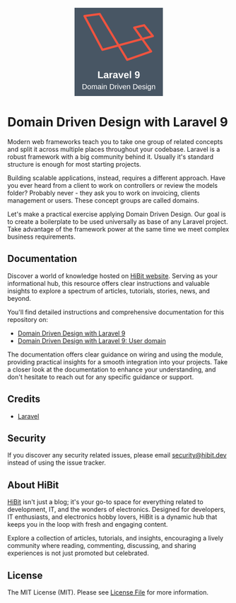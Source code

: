 <p align="center"><img src="https://raw.githubusercontent.com/hibit-dev/laravel9-ddd/master/images/preview.png" alt="Domain Driven Design with Laravel 9"></p>

# Domain Driven Design with Laravel 9
Modern web frameworks teach you to take one group of related concepts and split it across multiple places throughout your codebase. Laravel is a robust framework with a big community behind it. Usually it's standard structure is enough for most starting projects.

Building scalable applications, instead, requires a different approach. Have you ever heard from a client to work on controllers or review the models folder? Probably never - they ask you to work on invoicing, clients management or users. These concept groups are called domains.

Let's make a practical exercise applying Domain Driven Design. Our goal is to create a boilerplate to be used universally as base of any Laravel project. Take advantage of the framework power at the same time we meet complex business requirements.

## Documentation
Discover a world of knowledge hosted on [HiBit website](https://www.hibit.dev). Serving as your informational hub, this resource offers clear instructions and valuable insights to explore a spectrum of articles, tutorials, stories, news, and beyond.  

You'll find detailed instructions and comprehensive documentation for this repository on:
- [Domain Driven Design with Laravel 9](https://www.hibit.dev/posts/43/domain-driven-design-with-laravel-9)
- [Domain Driven Design with Laravel 9: User domain](https://www.hibit.dev/posts/72/domain-driven-design-with-laravel-9-user-domain)

The documentation offers clear guidance on wiring and using the module, providing practical insights for a smooth integration into your projects. Take a closer look at the documentation to enhance your understanding, and don't hesitate to reach out for any specific guidance or support.

## Credits
- [Laravel](https://github.com/laravel/laravel)

## Security
If you discover any security related issues, please email security@hibit.dev instead of using the issue tracker.

## About HiBit
[HiBit](https://www.hibit.dev) isn't just a blog; it's your go-to space for everything related to development, IT, and the wonders of electronics. Designed for developers, IT enthusiasts, and electronics hobby lovers, HiBit is a dynamic hub that keeps you in the loop with fresh and engaging content.  

Explore a collection of articles, tutorials, and insights, encouraging a lively community where reading, commenting, discussing, and sharing experiences is not just promoted but celebrated.

## License
The MIT License (MIT). Please see [License File](LICENSE) for more information.
